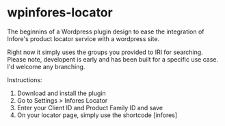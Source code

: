 wpinfores-locator
=================
The beginnins of a Wordpress plugin design to ease the integration of Infore's product locator service with a wordpress site.

Right now it simply uses the groups you provided to IRI for searching.  Please note, developent is early and has been built for
a specific use case.  I'd welcome any branching.


Instructions:

1.	Download and install the plugin
2.	Go to Settings > Infores Locator
3.	Enter your Client ID and Product Family ID and save
4.	On your locator page, simply use the shortcode [infores]


